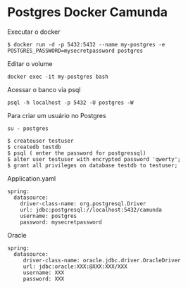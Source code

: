 # Postgres Docker Camunda
Executar o docker
```
$ docker run -d -p 5432:5432 --name my-postgres -e POSTGRES_PASSWORD=mysecretpassword postgres

```
Editar o volume
```
docker exec -it my-postgres bash
```
Acessar o banco via psql
```
psql -h localhost -p 5432 -U postgres -W
```
Para criar um usuário no Postgres
```
su - postgres
```
```
$ createuser testuser
$ createdb testdb
$ psql ( enter the password for postgressql)
$ alter user testuser with encrypted password 'qwerty';
$ grant all privileges on database testdb to testuser;
```
Application.yaml
```
spring:
  datasource:
    driver-class-name: org.postgresql.Driver
    url: jdbc:postgresql://localhost:5432/camunda
    username: postgres
    password: mysecretpassword
```
Oracle
```
spring:
  datasource:
     driver-class-name: oracle.jdbc.driver.OracleDriver
     url: jdbc:oracle:XXX:@XXX:XXX/XXX
     username: XXX
     password: XXX
```
